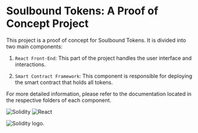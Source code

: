 # Soulbound Tokens: A Proof of Concept Project

This project is a proof of concept for Soulbound Tokens. It is divided into two main components:

1. `React Front-End`: This part of the project handles the user interface and interactions.

2. `Smart Contract Framework`: This component is responsible for deploying the smart contract that holds all tokens.

For more detailed information, please refer to the documentation located in the respective folders of each component.

![Solidity](https://img.shields.io/badge/Solidity-%23363636.svg?style=for-the-badge&logo=solidity&logoColor=white) ![React](https://img.shields.io/badge/react-%2320232a.svg?style=for-the-badge&logo=react&logoColor=%2361DAFB)

![Solidity logo](https://download.logo.wine/logo/Solidity/Solidity-Logo.wine.png "Solidity").
